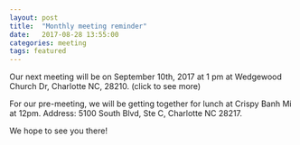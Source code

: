 ```yaml
---
layout: post
title:  "Monthly meeting reminder"
date:   2017-08-28 13:55:00
categories: meeting
tags: featured
---
```


Our next meeting will be on September 10th, 2017 at 1 pm at Wedgewood Church Dr, Charlotte NC, 28210. (click to see more)

For our pre-meeting, we will be getting together for lunch at Crispy Banh Mi at 12pm. 
Address: 5100 South Blvd, Ste C, Charlotte NC 28217.

We hope to see you there!
